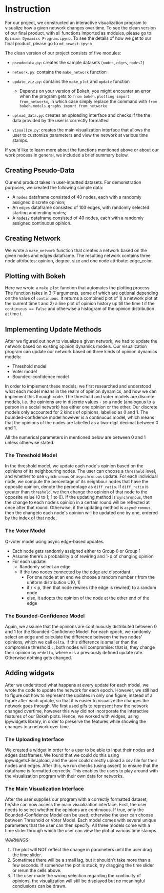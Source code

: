 # Instruction 

For our project, we constructed an interactive visualization program to visualize how a given network changes over time. To see the clean version of our final product, with all
functions imported as modules, please go to `Opinion Dynamics Program.ipynb`. To see the details of how we get to our final product, please go to `od_newest.ipynb`

The clean version of our project consists of five modules:
- `pseudodata.py`: creates the sample datasets (`nodes`, `edges`, `nodes2`)
- `network.py`: contains the `make_network` function 
- `update_viz.py`: contains the `make_plot` and `update` function
 
	- Depends on your version of Bokeh, you might encounter an error when the program gets to `from bokeh.plotting import from_networkx`, in which case simply replace the command with  `from bokeh.models.graphs import from_networkx`
	
- `upload_data.py`: creates an uploading interface and checks if the the data provided by the user is correctly formatted
- `visualize.py`: creates the main visualization interface that allows the user to customize parameters and view the network at various time stamps. 

If you'd like to learn more about the functions mentioned above or about our work process in general, we included a brief summary below. 


## Creating Pseudo-Data 

Our end product takes in user-inputted datasets. For demonstration purposes, we created the following sample data: 
- A `nodes` dataframe consisted of 40 nodes, each with a randomly assigned discrete opinion;  
- An `edges` dataframe consisted of 100 edges, with randomly selected starting and ending nodes;
- A `nodes2` dataframe consisted of 40 nodes, each with a randomly assigned continuous opinion.  

## Creating Network

We wrote a `make_network` function that creates a network based on the given nodes and edges dataframe. The resulting network contains three node attributes: opinion, degree, size and one node attribute: edge_color.


## Plotting with Bokeh 

Here we wrote a `make_plot` function that automates the plotting process. The function takes in 3-7 arguments, some of which are optional depending on the value of `continuous`. 
It returns a combined plot of 1) a network plot at the current time t and 2) a line plot of opinion history up till the time t if the `continuous == False` and otherwise a histogram of the opinion distribution at time t. 

## Implementing Update Methods 

After we figured out how to visualize a given network, we had to update the network based on existing opinion dynamics models. Our visualization program can update our network based on three kinds of opinion dynamics models:
- Threshold model
- Voter model
- Bounded-confidence model

In order to implement these models, we first researched and understood what each model means in the realm of opinion dynamics, and how we can implement this through code. The threshold and voter models are discrete models, i.e. the opinions are in discrete values - so a node (analogous to a person in a social network) has either one opinion or the other. Our discrete models only accounted for 2 kinds of opinions, labelled as 0 and 1. The bounded-confidence model however is a continuous model, which means that the opinions of the nodes are labelled as a two-digit decimal between 0 and 1.


All the numerical parameters in mentioned below are between 0 and 1 unless otherwise stated. 

### The Threshold Model
In the threshold model, we update each node's opinion based on the opinions of its neighbouring nodes. The user can choose a `threshold` level, and whether to use `synchronous` or `asynchronous` update. For each individual node, we compute the percentage of its neighbour nodes that have the opposite opinion, denote the percentage as `diff_ratio`. If `diff_ratio` is greater than `threshold`, we then change the opinion of that node to the opposite value (0 to 1; 1 to 0). If the updating method is `synchronous`, then the change to each node's opinion in a certain round will be reflected at once after that round. Otherwise, if the updating method is `asynchronous`, then the changeto each node's opinion will be updated one by one, ordered by the index of that node.


### The Voter Model

Q-voter model using async edge-based updates.

- Each node gets randomly assigned either to Group 0 or Group 1
- Assume there’s a probability p of rewiring and 1-p of changing opinion
- For each update:
    - Randomly select an edge
    - If the two nodes connected by the edge are discordant
        - For one node at an end we choose a random number r from the uniform distribution U(0, 1)
        - if r < p, then that node rewires (the edge is rewired) to a random node
        - else, it adopts the opinion of the node at the other end of the edge

### The Bounded-Confidence Model

Again, we assume that the opinions are continuously distributed between 0 and 1 for the Bounded-Confidence Model. For each epoch, we randomly select an edge and calculate the difference between the two nodes' opinions, which we call `delta`. If this difference is smaller than the compromise threshold `c`, both nodes will compromise: that is, they change their opinion by `m*delta`, where `m` is a previously defined update rate. Otherwise nothing gets changed. 


## Adding widgets 

After we understood what happens at every update for each model, we wrote the code to update the network for each epoch. However, we still had to figure out how to represent the updates in only one figure, instead of a figure after each update, so that it is easier to visualize the changes the network goes through. We first used gifs to represent how the network changed overtime, however this way did not incorporate the interactive features of our Bokeh plots. Hence, we worked with widges, using ipywidgets library, in order to preserve the features while showing the changes to a network over time.

### The Uploading Interface 

We created a widget in order for a user to be able to input their nodes and edges dataframes. We found that we could do this using ipywidgets.FileUpload, and the user could directly upload a csv file for their nodes and edges. After this, we run checks (using assert) to ensure that the dataframe is formatted correctly. This enables the users to play around with the visualization program with their own data for networks.


### The Main Visualization Interface 
After the user supplies our program with a correctly formatted dataset, he/she can now access the main visualization interface. First, the user needs to select whether the opinions are continuous. If true, only the Bounded-Confidence Model can be used; otherwise the user can choose between Threshold or Voter Model. Each model comes with several unique parameters that the user can then specify. All three models come with a time slider through which the user can view the plot at various time stamps. 

*WARNINGS:* 
1. The plot will NOT reflect the change in parameters until the user drag the time slider.
2. Sometimes there will be a small lag, but it shouldn't take more than a few seconds. If somehow the plot is stuck, try dragging the time slider or rerun the cells above. 
3. If the user made the wrong selection regarding the continuity of opinions, the visualization will still be displayed but no meaningful conclusions can be drawn. 





